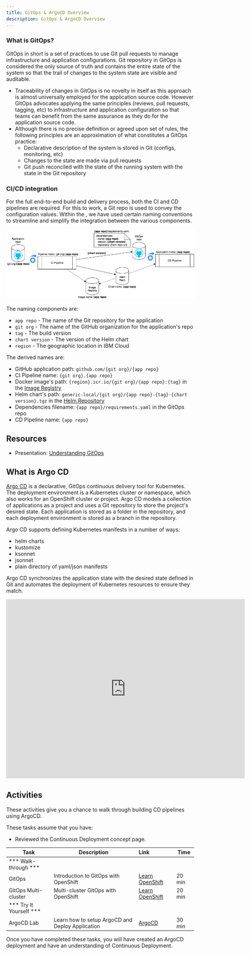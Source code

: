 ```yaml
---
title: GitOps & ArgoCD Overview
description: GitOps & ArgoCD Overview
---
```

<!--- cSpell:ignore ICPA openshiftconsole Theia userid toolset crwexposeservice gradlew bluemix ocinstall Mico crwopenlink crwopenapp swaggerui gitpat gituser  buildconfig yourproject wireframe devenvsetup viewapp crwopenlink  atemplatized rtifactoryurlsetup Kata Koda configmap Katacoda checksetup cndp katacoda checksetup Linespace igccli regcred REPLACEME Tavis pipelinerun openshiftcluster invokecloudshell cloudnative sampleapp bwoolf hotspots multicloud pipelinerun Sricharan taskrun Vadapalli Rossel REPLACEME cloudnativesampleapp artifactoryuntar untar Hotspot devtoolsservices Piyum Zonooz Farr Kamal Arora Laszewski  Roadmap roadmap Istio Packt buildpacks automatable ksonnet jsonnet targetport podsiks SIGTERM SIGKILL minikube apiserver multitenant kubelet multizone Burstable checksetup handson  stockbffnode codepatterns devenvsetup newwindow preconfigured cloudantcredentials apikey Indexyaml classname  errorcondition tektonpipeline gradlew gitsecret viewapp cloudantgitpodscreen crwopenlink cdply crwopenapp -->


### What is GitOps?
GitOps in short is a set of practices to use Git pull requests to manage infrastructure and application configurations. Git repository in GitOps is considered the only source of truth and contains the entire state of the system so that the trail of changes to the system state are visible and auditable.

- Traceability of changes in GitOps is no novelty in itself as this approach is almost universally employed for the application source code. However GitOps advocates applying the same principles (reviews, pull requests, tagging, etc) to infrastructure and application
configuration so that teams can benefit from the same assurance as they do for the application source code.
- Although there is no precise definition or agreed upon set of rules, the following principles are an approximation of what constitutes a GitOps practice:
  - Declarative description of the system is stored in Git (configs, monitoring, etc)
  - Changes to the state are made via pull requests
  - Git push reconciled with the state of the running system with the state in the Git repository


### CI/CD integration

For the full end-to-end build and delivery process, both the CI and CD pipelines are required. For this to work, a Git repo is used to convey the configuration values. Within the <Globals name="env" />, we have used certain naming conventions to streamline and simplify the integration between the various components.

![Argo CD config](images/CI_CD-pipelines.png)

The naming components are:
- `app repo` - The name of the Git repository for the application
- `git org` - The name of the GitHub organization for the application's repo
- `tag` - The build version
- `chart version` - The version of the Helm chart
- `region` - The geographic location in IBM Cloud

The derived names are:
- GitHub application path: `github.com/{git org}/{app repo}`
- CI Pipeline name: `{git org}.{app repo}`
- Docker image's path: `{region}.icr.io/{git org}/{app repo}:{tag}` in the [Image Registry](../../guides/image-registry/)
- Helm chart's path: `generic-local/{git org}/{app repo}-{tag}-{chart version}.tgz` in the [Helm Repository](../../guides/artifact-management/)
- Dependencies filename: `{app repo}/requirements.yaml` in the GitOps repo
- CD Pipeline name: `{app repo}`

## Resources

- Presentation: [Understanding GitOps](../slides/05-Understanding-GitOps.pdf)

## What is Argo CD

[Argo CD](https://argoproj.github.io/argo-cd/) is a declarative, GitOps continuous delivery tool for Kubernetes. The deployment environment is a Kubernetes cluster or namespace, which also works for an OpenShift cluster or project. Argo CD models a collection of applications as a project and uses a Git repository to store the project's desired state. Each application is stored as a folder in the repository, and each deployment environment is stored as a branch in the repository.

Argo CD supports defining Kubernetes manifests in a number of ways:
- helm charts
- kustomize
- ksonnet
- jsonnet
- plain directory of yaml/json manifests

Argo CD synchronizes the application state with the desired state defined in Git and automates the deployment of Kubernetes resources to ensure they match.

<iframe width="640" height="480" src="https://www.youtube.com/embed/KJzgwJrY-mE" frameborder="0" allow="accelerometer; autoplay; encrypted-media; gyroscope; picture-in-picture" allowfullscreen></iframe>

## Activities

These activities give you a chance to walk through building CD pipelines using ArgoCD.

These tasks assume that you have:
 - Reviewed the Continuous Deployment concept page.

| Task                            | Description         | Link        | Time    |
| --------------------------------| ------------------  |:----------- |---------|
| *** Walk-through ***                         |         |         |     |
| GitOps | Introduction to GitOps with OpenShift | [Learn OpenShift](https://learn.openshift.com/introduction/gitops-introduction/) | 20 min |
| GitOps Multi-cluster | Multi-cluster GitOps with OpenShift | [Learn OpenShift](https://learn.openshift.com/introduction/gitops-multicluster/) | 20 min |
| *** Try It Yourself ***                         |         |         |     |
| ArgoCD Lab | Learn how to setup ArgoCD and Deploy Application | [ArgoCD](../../concepts/continuous-delivery/activities/) | 30 min |



Once you have completed these tasks, you will have created an ArgoCD deployment and have an understanding of Continuous Deployment.

